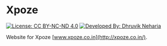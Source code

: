 # Xpoze

[![License: CC BY-NC-ND 4.0](https://img.shields.io/badge/License-CC%20BY--NC--ND%204.0-lightgrey.svg)](https://creativecommons.org/licenses/by-nc-nd/4.0/)
[![Developed By: Dhruvik Neharia](https://img.shields.io/badge/Developed%20By-Dhruvik%20Neharia-red.svg)](http://www.dhruvikneharia.in)


Website for Xpoze [www.xpoze.co.in](http://xpoze.co.in/).